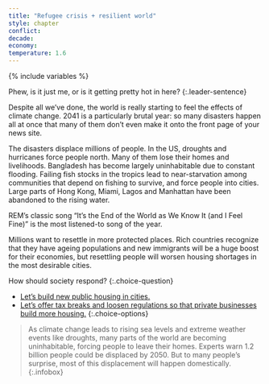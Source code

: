 ```yaml
---
title: "Refugee crisis + resilient world"
style: chapter
conflict: 
decade: 
economy: 
temperature: 1.6
---
```


{% include variables %}

Phew, is it just me, or is it getting pretty hot in here?
{:.leader-sentence}

Despite all we’ve done, the world is really starting to feel the effects of climate change. 2041 is a particularly brutal year: so many disasters happen all at once that many of them don’t even make it onto the front page of your news site.

The disasters displace millions of people. In the US, droughts and hurricanes force people north. Many of them lose their homes and livelihoods. Bangladesh has become largely uninhabitable due to constant flooding. Failing fish stocks in the tropics lead to near-starvation among communities that depend on fishing to survive, and force people into cities. Large parts of Hong Kong, Miami, Lagos and Manhattan have been abandoned to the rising water.

REM’s classic song “It’s the End of the World as We Know It (and I Feel Fine)” is the most listened-to song of the year.

Millions want to resettle in more protected places. Rich countries recognize that they have ageing populations and new immigrants will be a huge boost for their economies, but resettling people will worsen housing shortages in the most desirable cities.

How should society respond?
{:.choice-question}

- [Let’s build new public housing in cities.](chapter_increasing-densification.html)
- [Let’s offer tax breaks and loosen regulations so that private businesses build more housing.](chapter_corporate-housing.html)
{:.choice-options}

> As climate change leads to rising sea levels and extreme weather events like droughts, many parts of the world are becoming uninhabitable, forcing people to leave their homes. Experts warn 1.2 billion people could be displaced by 2050. But to many people’s surprise, most of this displacement will happen domestically.
{:.infobox}
